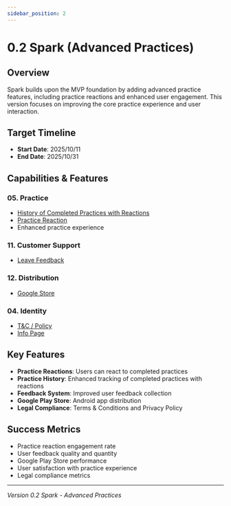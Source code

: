```yaml
---
sidebar_position: 2
---
```


# 0.2 Spark (Advanced Practices)

## Overview
Spark builds upon the MVP foundation by adding advanced practice features, including practice reactions and enhanced user engagement. This version focuses on improving the core practice experience and user interaction.

## Target Timeline
- **Start Date**: 2025/10/11
- **End Date**: 2025/10/31

## Capabilities & Features

### 05. Practice
- [History of Completed Practices with Reactions](/docs/versions/0.2-spark/features/practice-history-reactions)
- [Practice Reaction](/docs/versions/0.2-spark/features/practice-reaction)
- Enhanced practice experience

### 11. Customer Support
- [Leave Feedback](/docs/versions/0.2-spark/features/leave-feedback)

### 12. Distribution
- [Google Store](/docs/versions/0.2-spark/features/google-store)

### 04. Identity
- [T&C / Policy](/docs/versions/0.2-spark/features/terms-policy)
- [Info Page](/docs/versions/0.2-spark/features/info-page)

## Key Features
- **Practice Reactions**: Users can react to completed practices
- **Practice History**: Enhanced tracking of completed practices with reactions
- **Feedback System**: Improved user feedback collection
- **Google Play Store**: Android app distribution
- **Legal Compliance**: Terms & Conditions and Privacy Policy

## Success Metrics
- Practice reaction engagement rate
- User feedback quality and quantity
- Google Play Store performance
- User satisfaction with practice experience
- Legal compliance metrics

---

*Version 0.2 Spark - Advanced Practices*
